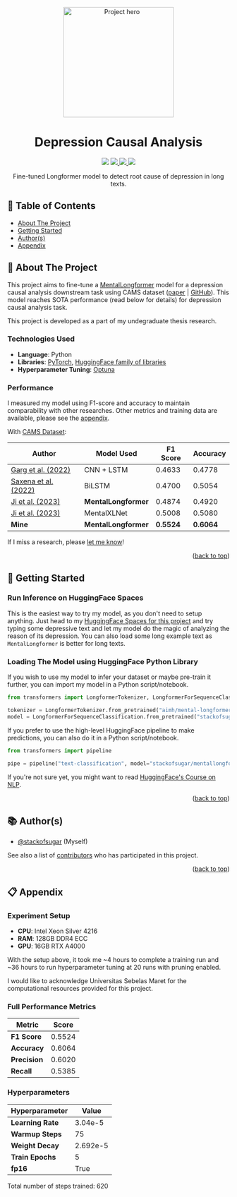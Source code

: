 <a name="readme-top"></a>

<div align="center">
    <img src="https://github.com/user-attachments/assets/cd947efc-b1b7-4372-a98c-75729280dfa1" alt="Project hero" height="250"  />
    <h1>Depression Causal Analysis</h1>
</div>

<!-- Badges -->
<p align="center">
    <!-- Project Status: Completed -->
    <img src="https://img.shields.io/badge/status-completed-orange?style=for-the-badge&labelColor=black" />
    <!-- License -->
    <a href="https://github.com/stackofsugar/depression-causal-analysis/blob/main/LICENSE">
        <img src="https://img.shields.io/github/license/stackofsugar/depression-causal-analysis?style=for-the-badge&labelColor=black&color=green" />
    </a>
    <!-- View Model Card -->
    <a href="https://huggingface.co/stackofsugar/mentallongformer-cams-finetuned">
        <img src="https://img.shields.io/badge/Model_Card-%F0%9F%A4%97%20Huggingface-yellow?style=for-the-badge&labelColor=black" />
    </a>
    <!-- Try at Huggingface Spaces -->
    <a href="https://huggingface.co/spaces/stackofsugar/depression-causal-analysis">
        <img src="https://img.shields.io/badge/Try_at-%F0%9F%A4%97%20Huggingface_Spaces-yellow?style=for-the-badge&labelColor=black" />
    </a>
</p>

<p align="center">
    Fine-tuned Longformer model to detect root cause of depression in long texts.
</p>

## 📝 Table of Contents

-   [About The Project](#about)
-   [Getting Started](#getting-started)
-   [Author(s)](#authors)
-   [Appendix](#appendix)

## 💭 About The Project <a name="about"></a>

This project aims to fine-tune a [MentalLongformer](https://arxiv.org/abs/2304.10447) model for a depression causal analysis downstream task using CAMS dataset ([paper](http://www.lrec-conf.org/proceedings/lrec2022/pdf/2022.lrec-1.686.pdf) | [GitHub](https://github.com/drmuskangarg/CAMS/)). This model reaches SOTA performance (read below for details) for depression causal analysis task.

This project is developed as a part of my undegraduate thesis research.

### Technologies Used

-   **Language**: Python
-   **Libraries**: [PyTorch](https://pytorch.org/), [HuggingFace family of libraries](https://huggingface.co/)
-   **Hyperparameter Tuning**: [Optuna](https://optuna.org/)

### Performance

I measured my model using F1-score and accuracy to maintain comparability with other researches. Other metrics and training data are available, please see the [appendix](#appendix).

With [CAMS Dataset](https://github.com/drmuskangarg/CAMS/):

| **Author**                                               | **Model Used**       | **F1 Score** | **Accuracy** |
|----------------------------------------------------------|----------------------|--------------|--------------|
| [Garg et al. (2022)](https://arxiv.org/abs/2207.04674v1) | CNN + LSTM           | 0.4633       | 0.4778       |
| [Saxena et al. (2022)](http://arxiv.org/abs/2210.08430)  | BiLSTM               | 0.4700       | 0.5054       |
| [Ji et al. (2023)](https://arxiv.org/abs/2304.10447v1)   | **MentalLongformer** | 0.4874       | 0.4920       |
| [Ji et al. (2023)](https://arxiv.org/abs/2304.10447v1)   | MentalXLNet          | 0.5008       | 0.5080       |
| **Mine**                                                 | **MentalLongformer** | **0.5524**   | **0.6064**   |

If I miss a research, please [let me know](https://github.com/stackofsugar/depression-causal-analysis/issues/new)!

<p align="right">(<a href="#readme-top">back to top</a>)</p>

## 🛫 Getting Started <a name="getting-started"></a>

### Run Inference on HuggingFace Spaces

This is the easiest way to try my model, as you don't need to setup anything. Just head to my [HuggingFace Spaces for this project](https://huggingface.co/spaces/stackofsugar/depression-causal-analysis) and try typing some depressive text and let my model do the magic of analyzing the reason of its depression. You can also load some long example text as `MentalLongformer` is better for long texts.

### Loading The Model using HuggingFace Python Library

If you wish to use my model to infer your dataset or maybe pre-train it further, you can import my model in a Python script/notebook.

```py
from transformers import LongformerTokenizer, LongformerForSequenceClassification

tokenizer = LongformerTokenizer.from_pretrained("aimh/mental-longformer-base-4096")
model = LongformerForSequenceClassification.from_pretrained("stackofsugar/mentallongformer-cams-finetuned")  
```

If you prefer to use the high-level HuggingFace pipeline to make predictions, you can also do it in a Python script/notebook.

```py
from transformers import pipeline

pipe = pipeline("text-classification", model="stackofsugar/mentallongformer-cams-finetuned", tokenizer="aimh/mental-longformer-base-4096")     
```

If you're not sure yet, you might want to read [HuggingFace's Course on NLP](https://huggingface.co/learn/nlp-course/chapter1/1).

<p align="right">(<a href="#readme-top">back to top</a>)</p>

## 📚 Author(s) <a name="authors"></a>

-   [@stackofsugar](https://github.com/stackofsugar) (Myself)

See also a list of [contributors](https://github.com/stackofsugar/personal-website/graphs/contributors) who has participated in this project.

<p align="right">(<a href="#readme-top">back to top</a>)</p>

## 📋 Appendix <a name="appendix"></a>

### Experiment Setup

- **CPU**: Intel Xeon Silver 4216
- **RAM**: 128GB DDR4 ECC
- **GPU**: 16GB RTX A4000

With the setup above, it took me ~4 hours to complete a training run and ~36 hours to run hyperparameter tuning at 20 runs with pruning enabled.

I would like to acknowledge Universitas Sebelas Maret for the computational resources provided for this project.

### Full Performance Metrics

| **Metric**    | **Score** |
|---------------|-----------|
| **F1 Score**  | 0.5524    |
| **Accuracy**  | 0.6064    |
| **Precision** | 0.6020    |
| **Recall**    | 0.5385    |

### Hyperparameters

| **Hyperparameter** | **Value** |
|--------------------|-----------|
| **Learning Rate**  | 3.04e-5   |
| **Warmup Steps**   | 75        |
| **Weight Decay**   | 2.692e-5  |
| **Train Epochs**   | 5         |
| **fp16**           | True      |

Total number of steps trained: 620
